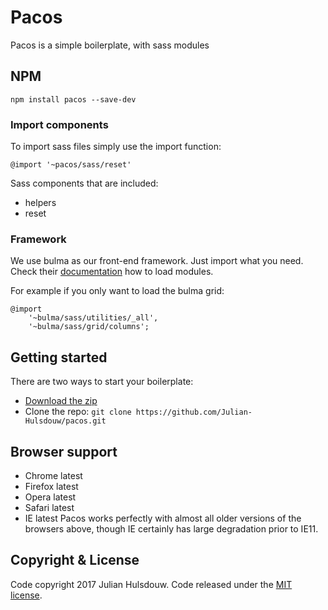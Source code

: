 # Pacos
Pacos is a simple boilerplate, with sass modules

## NPM
`npm install pacos --save-dev`

### Import components
To import sass files simply use the import function:

`@import '~pacos/sass/reset'`

Sass components that are included:
* helpers
* reset

### Framework
We use bulma as our front-end framework. Just import what you need.  Check their [documentation](http://bulma.io/documentation/overview/modular/) how to load modules.

For example if you only want to load the bulma grid:
```
@import
	'~bulma/sass/utilities/_all',
	'~bulma/sass/grid/columns';
```

## Getting started
There are two ways to start your boilerplate:
* [Download the zip](https://github.com/Julian-Hulsdouw/pacos/archive/master.zip)
* Clone the repo: `git clone https://github.com/Julian-Hulsdouw/pacos.git`

## Browser support
* Chrome latest
* Firefox latest
* Opera latest
* Safari latest
* IE latest
Pacos works perfectly with almost all older versions of the browsers above, though IE certainly has large degradation prior to IE11.

## Copyright & License
Code copyright 2017 Julian Hulsdouw. Code released under the [MIT license](https://github.com/Julian-Hulsdouw/pacos/blob/master/LICENSE).
